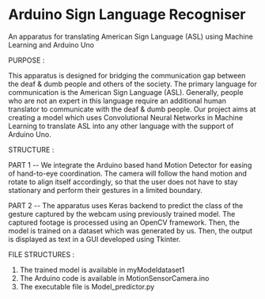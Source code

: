 # Arduino Sign Language Recogniser

An apparatus for translating American Sign Language (ASL) using Machine Learning and Arduino Uno

PURPOSE :

This apparatus is designed for bridging the communication gap between the deaf & dumb people and others of the society. The primary language for communication is the American Sign Language (ASL). Generally, people who are not an expert in this language require an additional human translator to communicate with the deaf & dumb people. Our project aims at creating a model which uses Convolutional Neural Networks in Machine Learning to translate ASL into any other language with the support of Arduino Uno.

STRUCTURE :

PART 1 --
We integrate the Arduino based hand Motion Detector for easing of hand-to-eye coordination. The camera will follow the hand motion and rotate to align itself accordingly, so that the user does not have to stay stationary and perform their gestures in a limited boundary.

PART 2 -- 
The apparatus uses Keras backend to predict the class of the gesture captured by the webcam using previously trained model. The captured footage is processed using an OpenCV framework. Then, the model is trained on a dataset which was generated by us. Then, the output is displayed as text in a GUI developed using Tkinter.


FILE STRUCTURES :
1. The trained model is available in myModeldataset1
2. The Arduino code is available in MotionSensorCamera.ino
3. The executable file is Model_predictor.py
